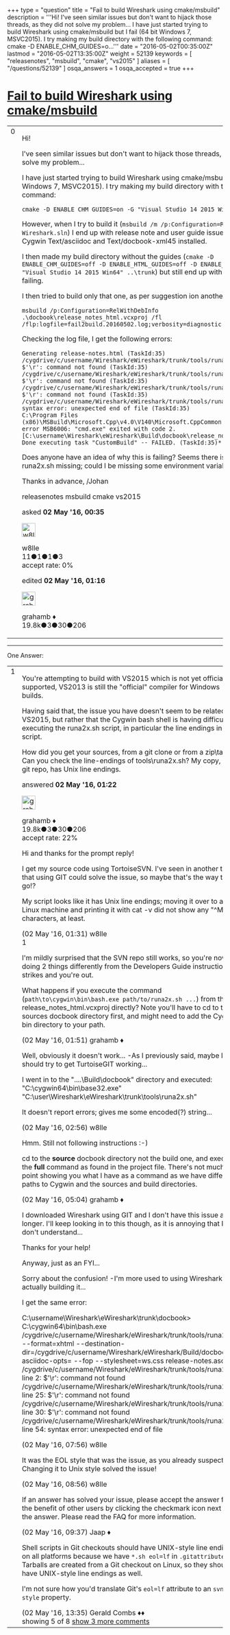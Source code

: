 +++
type = "question"
title = "Fail to build Wireshark using cmake/msbuild"
description = '''Hi! I&#x27;ve seen similar issues but don&#x27;t want to hijack those threads, as they did not solve my problem... I have just started trying to build Wireshark using cmake/msbuild but I fail (64 bit Windows 7, MSVC2015). I try making my build directory with the following command: cmake -D ENABLE_CHM_GUIDES=o...'''
date = "2016-05-02T00:35:00Z"
lastmod = "2016-05-02T13:35:00Z"
weight = 52139
keywords = [ "releasenotes", "msbuild", "cmake", "vs2015" ]
aliases = [ "/questions/52139" ]
osqa_answers = 1
osqa_accepted = true
+++

<div class="headNormal">

# [Fail to build Wireshark using cmake/msbuild](/questions/52139/fail-to-build-wireshark-using-cmakemsbuild)

</div>

<div id="main-body">

<div id="askform">

<table id="question-table" style="width:100%;"><colgroup><col style="width: 50%" /><col style="width: 50%" /></colgroup><tbody><tr class="odd"><td style="width: 30px; vertical-align: top"><div class="vote-buttons"><span id="post-52139-upvote" class="ajax-command post-vote up" rel="nofollow" title="I like this post (click again to cancel)"> </span><div id="post-52139-score" class="post-score" title="current number of votes">0</div><span id="post-52139-downvote" class="ajax-command post-vote down" rel="nofollow" title="I dont like this post (click again to cancel)"> </span> <span id="favorite-mark" class="ajax-command favorite-mark" rel="nofollow" title="mark/unmark this question as favorite (click again to cancel)"> </span><div id="favorite-count" class="favorite-count"></div></div></td><td><div id="item-right"><div class="question-body"><p>Hi!</p><p>I've seen similar issues but don't want to hijack those threads, as they did not solve my problem...</p><p>I have just started trying to build Wireshark using cmake/msbuild but I fail (64 bit Windows 7, MSVC2015). I try making my build directory with the following command:</p><pre><code>cmake -D ENABLE_CHM_GUIDES=on -G &quot;Visual Studio 14 2015 Win64&quot; ..\trunk</code></pre><p>However, when I try to build it (<code>msbuild /m /p:Configuration=RelWithDebInfo Wireshark.sln</code>) I end up with release note and user guide issues, although I have Cygwin Text/asciidoc and Text/docbook-xml45 installed.</p><p>I then made my build directory without the guides (<code>cmake -D ENABLE_CHM_GUIDES=off -D ENABLE_HTML_GUIDES=off -D ENABLE_PDF_GUIDES=off -G "Visual Studio 14 2015 Win64" ..\trunk</code>) but still end up with release notes failing.</p><p>I then tried to build only that one, as per suggestion ion another thread:</p><pre><code>msbuild /p:Configuration=RelWithDebInfo .\docbook\release_notes_html.vcxproj /fl /flp:logfile=fail2build.20160502.log;verbosity=diagnostic</code></pre><p>Checking the log file, I get the following errors:</p><pre><code>Generating release-notes.html (TaskId:35)
/cygdrive/c/username/Wireshark/eWireshark/trunk/tools/runa2x.sh: line 2: $&#39;\r&#39;: command not found (TaskId:35)
/cygdrive/c/username/Wireshark/eWireshark/trunk/tools/runa2x.sh: line 25: $&#39;\r&#39;: command not found (TaskId:35)
/cygdrive/c/username/Wireshark/eWireshark/trunk/tools/runa2x.sh: line 30: $&#39;\r&#39;: command not found (TaskId:35)
/cygdrive/c/username/Wireshark/eWireshark/trunk/tools/runa2x.sh: line 54: syntax error: unexpected end of file (TaskId:35)
C:\Program Files (x86)\MSBuild\Microsoft.Cpp\v4.0\V140\Microsoft.CppCommon.targets(171,5): error MSB6006: &quot;cmd.exe&quot; exited with code 2.     [C:\username\Wireshark\eWireshark\Build\docbook\release_notes_html.vcxproj]
Done executing task &quot;CustomBuild&quot; -- FAILED. (TaskId:35)*</code></pre><p>Does anyone have an idea of why this is failing? Seems there is some input to the runa2x.sh missing; could I be missing some environment variable!?</p><p>Thanks in advance, /Johan</p></div><div id="question-tags" class="tags-container tags"><span class="post-tag tag-link-releasenotes" rel="tag" title="see questions tagged &#39;releasenotes&#39;">releasenotes</span> <span class="post-tag tag-link-msbuild" rel="tag" title="see questions tagged &#39;msbuild&#39;">msbuild</span> <span class="post-tag tag-link-cmake" rel="tag" title="see questions tagged &#39;cmake&#39;">cmake</span> <span class="post-tag tag-link-vs2015" rel="tag" title="see questions tagged &#39;vs2015&#39;">vs2015</span></div><div id="question-controls" class="post-controls"></div><div class="post-update-info-container"><div class="post-update-info post-update-info-user"><p>asked <strong>02 May '16, 00:35</strong></p><img src="https://secure.gravatar.com/avatar/ac4879834a805f8ca72ead532b4e340e?s=32&amp;d=identicon&amp;r=g" class="gravatar" width="32" height="32" alt="w8lle&#39;s gravatar image" /><p><span>w8lle</span><br />
<span class="score" title="11 reputation points">11</span><span title="1 badges"><span class="badge1">●</span><span class="badgecount">1</span></span><span title="1 badges"><span class="silver">●</span><span class="badgecount">1</span></span><span title="3 badges"><span class="bronze">●</span><span class="badgecount">3</span></span><br />
<span class="accept_rate" title="Rate of the user&#39;s accepted answers">accept rate:</span> <span title="w8lle has no accepted answers">0%</span></p></div><div class="post-update-info post-update-info-edited"><p><span> edited <strong>02 May '16, 01:16</strong> </span></p><img src="https://secure.gravatar.com/avatar/d2a7e24ca66604c749c7c88c1da8ff78?s=32&amp;d=identicon&amp;r=g" class="gravatar" width="32" height="32" alt="grahamb&#39;s gravatar image" /><p><span>grahamb ♦</span><br />
<span class="score" title="19834 reputation points"><span>19.8k</span></span><span title="3 badges"><span class="badge1">●</span><span class="badgecount">3</span></span><span title="30 badges"><span class="silver">●</span><span class="badgecount">30</span></span><span title="206 badges"><span class="bronze">●</span><span class="badgecount">206</span></span></p></div></div><div id="comments-container-52139" class="comments-container"></div><div id="comment-tools-52139" class="comment-tools"></div><div class="clear"></div><div id="comment-52139-form-container" class="comment-form-container"></div><div class="clear"></div></div></td></tr></tbody></table>

------------------------------------------------------------------------

<div class="tabBar">

<span id="sort-top"></span>

<div class="headQuestions">

One Answer:

</div>

</div>

<span id="52141"></span>

<div id="answer-container-52141" class="answer accepted-answer">

<table style="width:100%;"><colgroup><col style="width: 50%" /><col style="width: 50%" /></colgroup><tbody><tr class="odd"><td style="width: 30px; vertical-align: top"><div class="vote-buttons"><span id="post-52141-upvote" class="ajax-command post-vote up" rel="nofollow" title="I like this post (click again to cancel)"> </span><div id="post-52141-score" class="post-score" title="current number of votes">1</div><span id="post-52141-downvote" class="ajax-command post-vote down" rel="nofollow" title="I dont like this post (click again to cancel)"> </span> <span class="accept-answer on" rel="nofollow" title="w8lle has selected this answer as the correct answer"> </span></div></td><td><div class="item-right"><div class="answer-body"><p>You're attempting to build with VS2015 which is not yet officially supported, VS2013 is still the "official" compiler for Windows builds.</p><p>Having said that, the issue you have doesn't seem to be related to VS2015, but rather that the Cygwin bash shell is having difficulties executing the runa2x.sh script, in particular the line endings in the script.</p><p>How did you get your sources, from a git clone or from a zip\tarball? Can you check the line-endings of tools\runa2x.sh? My copy, in my git repo, has Unix line endings.</p></div><div class="answer-controls post-controls"></div><div class="post-update-info-container"><div class="post-update-info post-update-info-user"><p>answered <strong>02 May '16, 01:22</strong></p><img src="https://secure.gravatar.com/avatar/d2a7e24ca66604c749c7c88c1da8ff78?s=32&amp;d=identicon&amp;r=g" class="gravatar" width="32" height="32" alt="grahamb&#39;s gravatar image" /><p><span>grahamb ♦</span><br />
<span class="score" title="19834 reputation points"><span>19.8k</span></span><span title="3 badges"><span class="badge1">●</span><span class="badgecount">3</span></span><span title="30 badges"><span class="silver">●</span><span class="badgecount">30</span></span><span title="206 badges"><span class="bronze">●</span><span class="badgecount">206</span></span><br />
<span class="accept_rate" title="Rate of the user&#39;s accepted answers">accept rate:</span> <span title="grahamb has 274 accepted answers">22%</span></p></div></div><div id="comments-container-52141" class="comments-container"><span id="52142"></span><div id="comment-52142" class="comment"><div id="post-52142-score" class="comment-score"></div><div class="comment-text"><p>Hi and thanks for the prompt reply!</p><p>I get my source code using TortoiseSVN. I've seen in another thread that using GIT could solve the issue, so maybe that's the way to go!?</p><p>My script looks like it has Unix line endings; moving it over to a Linux machine and printing it with cat -v did not show any "^M" characters, at least.</p></div><div id="comment-52142-info" class="comment-info"><span class="comment-age">(02 May '16, 01:31)</span> <span class="comment-user userinfo">w8lle</span></div></div><span id="52144"></span><div id="comment-52144" class="comment"><div id="post-52144-score" class="comment-score">1</div><div class="comment-text"><p>I'm mildly surprised that the SVN repo still works, so you're now doing 2 things differently from the Developers Guide instructions, 3 strikes and you're out.</p><p>What happens if you execute the command (<code>path\to\cygwin\bin\bash.exe path/to/runa2x.sh ...</code>) from the release_notes_html.vcxproj directly? Note you'll have to cd to the sources docbook directory first, and might need to add the Cygwin bin directory to your path.</p></div><div id="comment-52144-info" class="comment-info"><span class="comment-age">(02 May '16, 01:51)</span> <span class="comment-user userinfo">grahamb ♦</span></div></div><span id="52145"></span><div id="comment-52145" class="comment"><div id="post-52145-score" class="comment-score"></div><div class="comment-text"><p>Well, obviously it doesn't work... -As I previously said, maybe I should try to get TurtoiseGIT working...</p><p>I went in to the "....\Build\docbook" directory and executed: "C:\cygwin64\bin\base32.exe" "C:\user\Wireshark\eWireshark\trunk\tools\runa2x.sh"</p><p>It doesn't report errors; gives me some encoded(?) string...</p></div><div id="comment-52145-info" class="comment-info"><span class="comment-age">(02 May '16, 02:56)</span> <span class="comment-user userinfo">w8lle</span></div></div><span id="52146"></span><div id="comment-52146" class="comment"><div id="post-52146-score" class="comment-score"></div><div class="comment-text"><p>Hmm. Still not following instructions :-)</p><p>cd to the <strong>source</strong> docbook directory not the build one, and execute the <strong>full</strong> command as found in the project file. There's not much point showing you what I have as a command as we have different paths to Cygwin and the sources and build directories.</p></div><div id="comment-52146-info" class="comment-info"><span class="comment-age">(02 May '16, 05:04)</span> <span class="comment-user userinfo">grahamb ♦</span></div></div><span id="52153"></span><div id="comment-52153" class="comment"><div id="post-52153-score" class="comment-score"></div><div class="comment-text"><p>I downloaded Wireshark using GIT and I don't have this issue any longer. I'll keep looking in to this though, as it is annoying that I don't understand...</p><p>Thanks for your help!</p><p>Anyway, just as an FYI...</p><p>Sorry about the confusion! -I'm more used to using Wireshark than actually building it...</p><p>I get the same error:</p><p>C:\username\Wireshark\eWireshark\trunk\docbook&gt; C:\cygwin64\bin\bash.exe /cygdrive/c/username/Wireshark/eWireshark/trunk/tools/runa2x.sh --format=xhtml --destination-dir=/cygdrive/c/username/Wireshark/eWireshark/Build/docbook --asciidoc-opts= --fop --stylesheet=ws.css release-notes.asciidoc /cygdrive/c/username/Wireshark/eWireshark/trunk/tools/runa2x.sh: line 2: $'\r': command not found /cygdrive/c/username/Wireshark/eWireshark/trunk/tools/runa2x.sh: line 25: $'\r': command not found /cygdrive/c/username/Wireshark/eWireshark/trunk/tools/runa2x.sh: line 30: $'\r': command not found /cygdrive/c/username/Wireshark/eWireshark/trunk/tools/runa2x.sh: line 54: syntax error: unexpected end of file</p></div><div id="comment-52153-info" class="comment-info"><span class="comment-age">(02 May '16, 07:56)</span> <span class="comment-user userinfo">w8lle</span></div></div><span id="52154"></span><div id="comment-52154" class="comment not_top_scorer"><div id="post-52154-score" class="comment-score"></div><div class="comment-text"><p>It was the EOL style that was the issue, as you already suspected! -Changing it to Unix style solved the issue!</p></div><div id="comment-52154-info" class="comment-info"><span class="comment-age">(02 May '16, 08:56)</span> <span class="comment-user userinfo">w8lle</span></div></div><span id="52155"></span><div id="comment-52155" class="comment not_top_scorer"><div id="post-52155-score" class="comment-score"></div><div class="comment-text"><p>If an answer has solved your issue, please accept the answer for the benefit of other users by clicking the checkmark icon next to the answer. Please read the FAQ for more information.</p></div><div id="comment-52155-info" class="comment-info"><span class="comment-age">(02 May '16, 09:37)</span> <span class="comment-user userinfo">Jaap ♦</span></div></div><span id="52160"></span><div id="comment-52160" class="comment not_top_scorer"><div id="post-52160-score" class="comment-score"></div><div class="comment-text"><p>Shell scripts in Git checkouts should have UNIX-style line endings on all platforms because we have <code>*.sh eol=lf</code> in <code>.gitattributes</code>. Tarballs are created from a Git checkout on Linux, so they should have UNIX-style line endings as well.</p><p>I'm not sure how you'd translate Git's <code>eol=lf</code> attribute to an <code>svn:eol-style</code> property.</p></div><div id="comment-52160-info" class="comment-info"><span class="comment-age">(02 May '16, 13:35)</span> <span class="comment-user userinfo">Gerald Combs ♦♦</span></div></div></div><div id="comment-tools-52141" class="comment-tools"><span class="comments-showing"> showing 5 of 8 </span> <a href="#" class="show-all-comments-link">show 3 more comments</a></div><div class="clear"></div><div id="comment-52141-form-container" class="comment-form-container"></div><div class="clear"></div></div></td></tr></tbody></table>

</div>

<div class="paginator-container-left">

</div>

</div>

</div>

